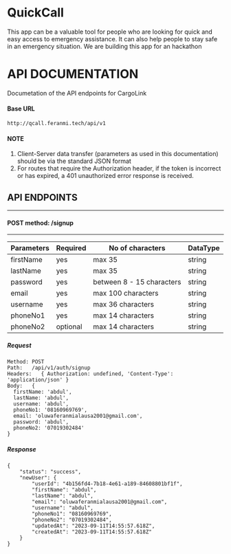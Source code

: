 # QuickCall
This app can be a valuable tool for people who are looking for quick and easy access to emergency assistance. It can also help people to stay safe in an emergency situation. We are building this app for an hackathon


# API DOCUMENTATION
Documetation of the API endpoints for CargoLink

#### Base URL 
``` http://qcall.feranmi.tech/api/v1 ```

#### NOTE
1. Client-Server data transfer (parameters as used in this documentation) should be via the standard JSON format
2. For routes that require the Authorization header, if the token is incorrect or has expired, a 401 unauthorized error response is received.

## API ENDPOINTS

---
#### POST method:  /signup
---

| Parameters | Required | No of characters| DataType|
| ---- | --- | --- | ---|
| firstName  | yes |  max 35| string |
| lastName  | yes | max 35 | string |
| password  | yes | between 8 - 15 characters| string |
| email | yes | max 100 characters | string |
| username| yes | max 36 characters | string |
| phoneNo1 | yes | max 14 characters | string |
| phoneNo2 | optional | max 14 characters | string |

##### Request
```
Method: POST
Path:   /api/v1/auth/signup
Headers:   { Authorization: undefined, 'Content-Type': 'application/json' }
Body:   {
  firstName: 'abdul',
  lastName: 'abdul',
  username: 'abdul',
  phoneNo1: '08160969769',
  email: 'oluwaferanmialausa2001@gmail.com',
  password: 'abdul',
  phoneNo2: '07019302484'
}
```


##### Response

```
{
    "status": "success",
    "newUser": {
        "userId": "4b156fd4-7b18-4e61-a189-84608801bf1f",
        "firstName": "abdul",
        "lastName": "abdul",
        "email": "oluwaferanmialausa2001@gmail.com",
        "username": "abdul",
        "phoneNo1": "08160969769",
        "phoneNo2": "07019302484",
        "updatedAt": "2023-09-11T14:55:57.618Z",
        "createdAt": "2023-09-11T14:55:57.618Z"
    }
}
```









